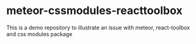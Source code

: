 # meteor-cssmodules-reacttoolbox
This is a demo repository to illustrate an issue with meteor, react-toolbox and css modules package
